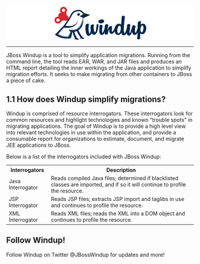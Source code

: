 ![Windup Logo](img/windup-logo-wiki-header.jpg)
***

JBoss Windup is a tool to simplify application migrations.  Running from the command line, the tool reads EAR, WAR, and JAR files and produces an HTML report detailing the inner workings of the Java application to simplify migration efforts.  It seeks to make migrating from other containers to JBoss a piece of cake.

## 1.1 How does Windup simplify migrations?
Windup is comprised of resource interrogators.  These interrogators look for common resources and highlight technologies and known “trouble spots” in migrating applications.  The goal of Windup is to provide a high level view into relevant technologies in use within the application, and provide a consumable report for organizations to estimate, document, and migrate JEE applications to JBoss.

Below is a list of the interrogators included with JBoss Windup:


<table>
<tr><th>Interrogators</th><th>Description</th>
<tr>
<td>Java Interrogator</td>
<td>Reads compiled Java files; determined if blacklisted classes are imported, and if so it will continue to profile the resource.</td>
</tr>
<tr><td>JSP Interrogator</td><td>Reads JSP files; extracts JSP import and taglibs in use and continues to profile the resource.</td></tr>
<tr><td>XML Interrogator</td><td>Reads XML files; reads the XML into a DOM object and continues to profile the resource.</td></tr>
</table>

## Follow Windup!
Follow Windup on Twitter @JBossWindup for updates and more!